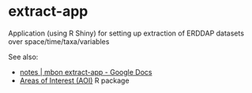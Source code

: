 # extract-app
Application (using R Shiny) for setting up extraction of ERDDAP datasets over space/time/taxa/variables

See also:
* [notes | mbon extract-app - Google Docs](https://docs.google.com/document/d/1atYZxBg7MVbyt1RX4hDgQdgZGS0uJuNdrP37vnRsxXw/edit)
* [Areas of Interest (AOI)](https://mikejohnson51.github.io/AOI/) R package
